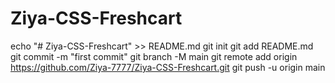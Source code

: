 # Ziya-CSS-Freshcart
echo "# Ziya-CSS-Freshcart" >> README.md
git init
git add README.md
git commit -m "first commit"
git branch -M main
git remote add origin https://github.com/Ziya-7777/Ziya-CSS-Freshcart.git
git push -u origin main
